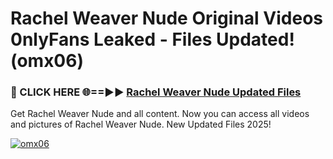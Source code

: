 # Rachel Weaver Nude Original Videos 0nlyFans Leaked - Files Updated! (omx06)

<h3>🔴 CLICK HERE 🌐==►► <a href="https://tinyurl.com/52m3yx9h" rel="nofollow">Rachel Weaver Nude Updated Files</a></h3>

Get Rachel Weaver Nude and all content. Now you can access all videos and pictures of Rachel Weaver Nude. New Updated Files 2025!

[![omx06](https://i.imgur.com/TnHtlc8.gif)](https://tinyurl.com/52m3yx9h)
